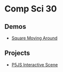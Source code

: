 # Comp Sci 30

## Demos
- [Square Moving Around](square-moving)


## Projects
- [P5JS Interactive Scene](Riley-Sane-interactive-scene)
